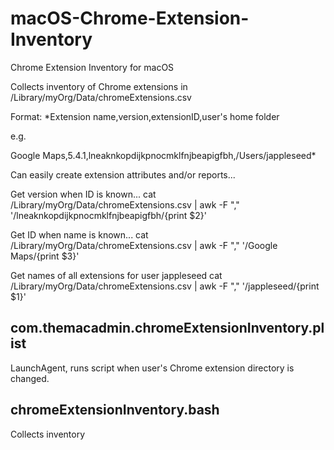 # macOS-Chrome-Extension-Inventory
Chrome Extension Inventory for macOS

Collects inventory of Chrome extensions in /Library/myOrg/Data/chromeExtensions.csv

Format:
*Extension name,version,extensionID,user's home folder

e.g.

Google Maps,5.4.1,lneaknkopdijkpnocmklfnjbeapigfbh,/Users/jappleseed*

Can easily create extension attributes and/or reports...

Get version when ID is known...
cat /Library/myOrg/Data/chromeExtensions.csv | awk -F "," '/lneaknkopdijkpnocmklfnjbeapigfbh/{print $2}'

Get ID when name is known...
cat /Library/myOrg/Data/chromeExtensions.csv | awk -F "," '/Google Maps/{print $3}'

Get names of all extensions for user jappleseed
cat /Library/myOrg/Data/chromeExtensions.csv | awk -F "," '/jappleseed/{print $1}'

## com.themacadmin.chromeExtensionInventory.plist
LaunchAgent, runs script when user's Chrome extension directory is changed.

## chromeExtensionInventory.bash
Collects inventory
